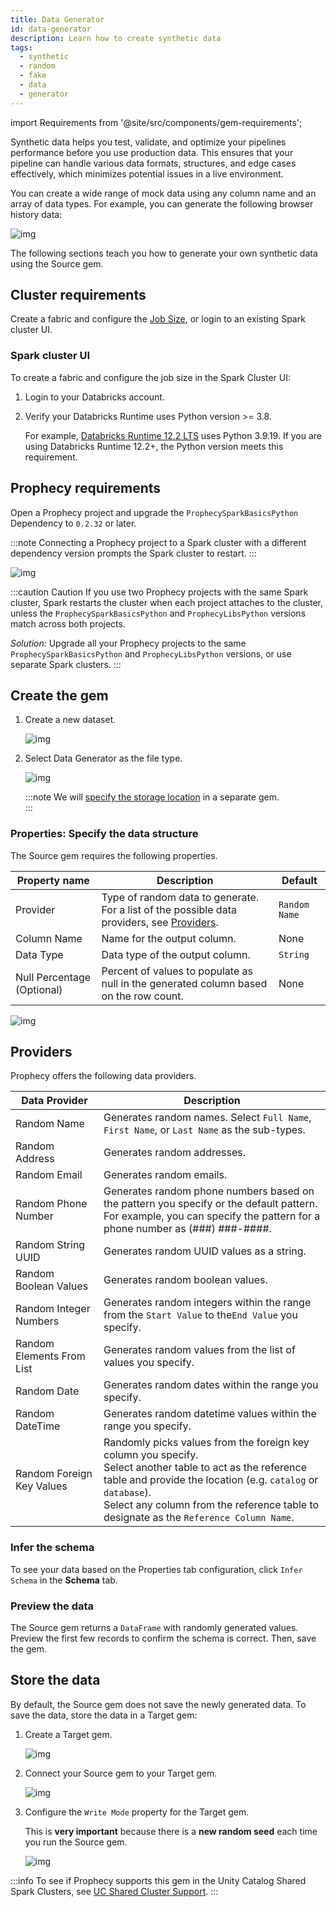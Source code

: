 ```yaml
---
title: Data Generator
id: data-generator
description: Learn how to create synthetic data
tags:
  - synthetic
  - random
  - fake
  - data
  - generator
---
```


import Requirements from '@site/src/components/gem-requirements';

<Requirements
  python_package_name="ProphecySparkBasicsPython"
  python_package_version="0.2.32+"
  scala_package_name=""
  scala_package_version=""
  scala_lib=""
  python_lib=""
  uc_single="14.3+"
  uc_shared="15.4+"
  livy="Not Supported"
/>

Synthetic data helps you test, validate, and optimize your pipelines performance before you use production data. This ensures that your pipeline can handle various data formats, structures, and edge cases effectively, which minimizes potential issues in a live environment.

You can create a wide range of mock data using any column name and an array of data types. For example, you can generate the following browser history data:

![img](../../img/synth_0_datasample.png)

The following sections teach you how to generate your own synthetic data using the Source gem.

## Cluster requirements

Create a fabric and configure the [Job Size](/docs/administration/Spark-fabrics/databricks/databricks.md), or login to an existing Spark cluster UI.

### Spark cluster UI

To create a fabric and configure the job size in the Spark Cluster UI:

1. Login to your Databricks account.
1. Verify your Databricks Runtime uses Python version >= 3.8.

   For example, [Databricks Runtime 12.2 LTS](https://docs.databricks.com/en/release-notes/runtime/12.2lts.html) uses Python 3.9.19. If you are using Databricks Runtime 12.2+, the Python version meets this requirement.

## Prophecy requirements

Open a Prophecy project and upgrade the `ProphecySparkBasicsPython` Dependency to `0.2.32` or later.

:::note
Connecting a Prophecy project to a Spark cluster with a different dependency version prompts the Spark cluster to restart.
:::

![img](../../img/synth_0_2_proph_reqiuirements.png)

:::caution Caution
If you use two Prophecy projects with the same Spark cluster, Spark restarts the cluster when each project attaches to the cluster, unless the `ProphecySparkBasicsPython` and `ProphecyLibsPython` versions match across both projects.

_Solution:_ Upgrade all your Prophecy projects to the same `ProphecySparkBasicsPython` and `ProphecyLibsPython` versions, or use separate Spark clusters.
:::

## Create the gem

1. Create a new dataset.

   ![img](../../img/synth_1_new_dataset.png)

2. Select Data Generator as the file type.

   ![img](../../img/synth_2_type.png)

   :::note
   We will [specify the storage location](#store-the-data) in a separate gem.  
   :::

### Properties: Specify the data structure

The Source gem requires the following properties.

| Property name              | Description                                                                                              | Default       |
| -------------------------- | -------------------------------------------------------------------------------------------------------- | ------------- |
| Provider                   | Type of random data to generate. For a list of the possible data providers, see [Providers](#providers). | `Random Name` |
| Column Name                | Name for the output column.                                                                              | None          |
| Data Type                  | Data type of the output column.                                                                          | `String`      |
| Null Percentage (Optional) | Percent of values to populate as null in the generated column based on the row count.                    | None          |

![img](../../img/synth_3_properties.png)

## Providers

Prophecy offers the following data providers.

| Data Provider             | Description                                                                                                                                                                                                                                                                  |
| ------------------------- | ---------------------------------------------------------------------------------------------------------------------------------------------------------------------------------------------------------------------------------------------------------------------------- |
| Random Name               | Generates random names. Select `Full Name`, `First Name`, or `Last Name` as the sub-types.                                                                                                                                                                                   |
| Random Address            | Generates random addresses.                                                                                                                                                                                                                                                  |
| Random Email              | Generates random emails.                                                                                                                                                                                                                                                     |
| Random Phone Number       | Generates random phone numbers based on the pattern you specify or the default pattern. <br/>For example, you can specify the pattern for a phone number as (###) ###-####.                                                                                                  |
| Random String UUID        | Generates random UUID values as a string.                                                                                                                                                                                                                                    |
| Random Boolean Values     | Generates random boolean values.                                                                                                                                                                                                                                             |
| Random Integer Numbers    | Generates random integers within the range from the `Start Value` to the`End Value` you specify.                                                                                                                                                                             |
| Random Elements From List | Generates random values from the list of values you specify.                                                                                                                                                                                                                 |
| Random Date               | Generates random dates within the range you specify.                                                                                                                                                                                                                         |
| Random DateTime           | Generates random datetime values within the range you specify.                                                                                                                                                                                                               |
| Random Foreign Key Values | Randomly picks values from the foreign key column you specify. <br/>Select another table to act as the reference table and provide the location (e.g. `catalog` or `database`). <br/>Select any column from the reference table to designate as the `Reference Column Name`. |

### Infer the schema

To see your data based on the Properties tab configuration, click `Infer Schema` in the **Schema** tab.

### Preview the data

The Source gem returns a `DataFrame` with randomly generated values. Preview the first few records to confirm the schema is correct. Then, save the gem.

## Store the data

By default, the Source gem does not save the newly generated data. To save the data, store the data in a Target gem:

1. Create a Target gem.

   ![img](../../img/synth_4_new_target.png)

1. Connect your Source gem to your Target gem.

   ![img](../../img/synth_5_connect_target.png)

1. Configure the `Write Mode` property for the Target gem.

   This is **very important** because there is a **new random seed** each time you run the Source gem.

   ![img](../../img/synth_6_write_mode.png)

:::info
To see if Prophecy supports this gem in the Unity Catalog Shared Spark Clusters, see [UC Shared Cluster Support](docs/administration/Spark-fabrics/databricks/UCShared.md).
:::
